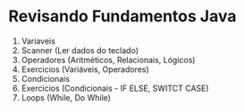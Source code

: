 # Revisando Fundamentos Java

1. Variaveis
2. Scanner (Ler dados do teclado)
2. Operadores (Aritméticos, Relacionais, Lógicos)
3. Exercicios (Variáveis, Operadores)
4. Condicionais
5. Exercicios (Condicionais - IF ELSE, SWITCT CASE)
6. Loops (While, Do While)